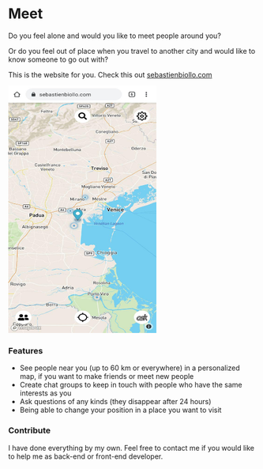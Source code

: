 # Meet

Do you feel alone and would you like to meet people around you? 

Or do you feel out of place when you travel to another city and would like to know someone to go out with?

This is the website for you. Check this out [sebastienbiollo.com](https://sebastienbiollo.com/login "Meet") 

<img src="https://raw.githubusercontent.com/0x5eba/Meet/master/public/meet.jpg" width="300" height="500">

### Features

- See people near you (up to 60 km or everywhere) in a personalized map, if you want to make friends or meet new people
- Create chat groups to keep in touch with people who have the same interests as you
- Ask questions of any kinds (they disappear after 24 hours)
- Being able to change your position in a place you want to visit

### Contribute

I have done everything by my own. Feel free to contact me if you would like to help me as back-end or front-end developer.